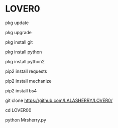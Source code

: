 # LOVER0



pkg update

pkg upgrade

pkg install git

pkg install python

pkg install python2

pip2 install requests

pip2 install mechanize

pip2 install bs4

git clone https://github.com/LALASHERRY/LOVER0/

cd LOVER00

python Mrsherry.py
